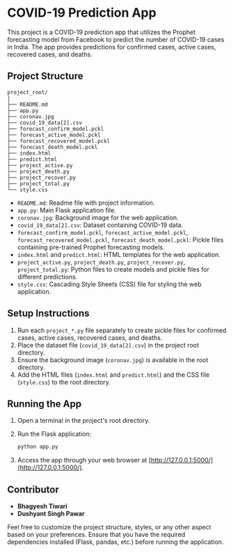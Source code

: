 # COVID-19 Prediction App

This project is a COVID-19 prediction app that utilizes the Prophet forecasting model from Facebook to predict the number of COVID-19 cases in India. The app provides predictions for confirmed cases, active cases, recovered cases, and deaths. 

## Project Structure

```
project_root/
│
├── README.md
├── app.py
├── coronav.jpg
├── covid_19_data[2].csv
├── forecast_confirm_model.pckl
├── forecast_active_model.pckl
├── forecast_recovered_model.pckl
├── forecast_death_model.pckl
├── index.html
├── predict.html
├── project_active.py
├── project_death.py
├── project_recover.py
├── project_total.py
└── style.css
```

- `README.md`: Readme file with project information.
- `app.py`: Main Flask application file.
- `coronav.jpg`: Background image for the web application.
- `covid_19_data[2].csv`: Dataset containing COVID-19 data.
- `forecast_confirm_model.pckl`, `forecast_active_model.pckl`, `forecast_recovered_model.pckl`, `forecast_death_model.pckl`: Pickle files containing pre-trained Prophet forecasting models.
- `index.html` and `predict.html`: HTML templates for the web application.
- `project_active.py`, `project_death.py`, `project_recover.py`, `project_total.py`: Python files to create models and pickle files for different predictions.
- `style.css`: Cascading Style Sheets (CSS) file for styling the web application.

## Setup Instructions

1. Run each `project_*.py` file separately to create pickle files for confirmed cases, active cases, recovered cases, and deaths.
2. Place the dataset file (`covid_19_data[2].csv`) in the project root directory.
3. Ensure the background image (`coronav.jpg`) is available in the root directory.
4. Add the HTML files (`index.html` and `predict.html`) and the CSS file (`style.css`) to the root directory.

## Running the App

1. Open a terminal in the project's root directory.
2. Run the Flask application:

   ```bash
   python app.py
   ```

3. Access the app through your web browser at [http://127.0.0.1:5000/](http://127.0.0.1:5000/).

## Contributor

- **Bhagyesh Tiwari**
- **Dushyant Singh Pawar**

Feel free to customize the project structure, styles, or any other aspect based on your preferences. Ensure that you have the required dependencies installed (Flask, pandas, etc.) before running the application.
